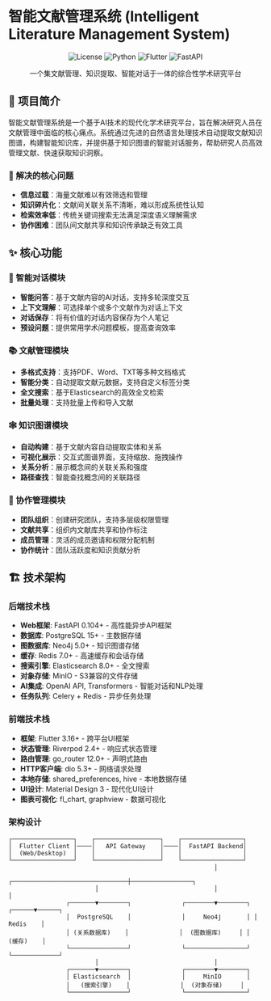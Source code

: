 # 智能文献管理系统 (Intelligent Literature Management System)

<div align="center">

![License](https://img.shields.io/badge/license-MIT-blue.svg)
![Python](https://img.shields.io/badge/python-3.11+-blue.svg)
![Flutter](https://img.shields.io/badge/flutter-3.16+-blue.svg)
![FastAPI](https://img.shields.io/badge/FastAPI-0.104+-green.svg)

一个集文献管理、知识提取、智能对话于一体的综合性学术研究平台

</div>

## 📖 项目简介

智能文献管理系统是一个基于AI技术的现代化学术研究平台，旨在解决研究人员在文献管理中面临的核心痛点。系统通过先进的自然语言处理技术自动提取文献知识图谱，构建智能知识库，并提供基于知识图谱的智能对话服务，帮助研究人员高效管理文献、快速获取知识洞察。

### 🎯 解决的核心问题

- **信息过载**：海量文献难以有效筛选和管理
- **知识碎片化**：文献间关联关系不清晰，难以形成系统性认知
- **检索效率低**：传统关键词搜索无法满足深度语义理解需求
- **协作困难**：团队间文献共享和知识传承缺乏有效工具

## ✨ 核心功能

### 🤖 智能对话模块
- **智能问答**：基于文献内容的AI对话，支持多轮深度交互
- **上下文理解**：可选择单个或多个文献作为对话上下文
- **对话保存**：将有价值的对话内容保存为个人笔记
- **预设问题**：提供常用学术问题模板，提高查询效率

### 📚 文献管理模块
- **多格式支持**：支持PDF、Word、TXT等多种文档格式
- **智能分类**：自动提取文献元数据，支持自定义标签分类
- **全文搜索**：基于Elasticsearch的高效全文检索
- **批量处理**：支持批量上传和导入文献

### 🕸️ 知识图谱模块
- **自动构建**：基于文献内容自动提取实体和关系
- **可视化展示**：交互式图谱界面，支持缩放、拖拽操作
- **关系分析**：展示概念间的关联关系和强度
- **路径查找**：智能查找概念间的关联路径

### 👥 协作管理模块
- **团队组织**：创建研究团队，支持多层级权限管理
- **文献共享**：组织内文献库共享和协作标注
- **成员管理**：灵活的成员邀请和权限分配机制
- **协作统计**：团队活跃度和知识贡献分析

## 🏗️ 技术架构

### 后端技术栈
- **Web框架**: FastAPI 0.104+ - 高性能异步API框架
- **数据库**: PostgreSQL 15+ - 主数据存储
- **图数据库**: Neo4j 5.0+ - 知识图谱存储
- **缓存**: Redis 7.0+ - 高速缓存和会话存储
- **搜索引擎**: Elasticsearch 8.0+ - 全文搜索
- **对象存储**: MinIO - S3兼容的文件存储
- **AI集成**: OpenAI API, Transformers - 智能对话和NLP处理
- **任务队列**: Celery + Redis - 异步任务处理

### 前端技术栈
- **框架**: Flutter 3.16+ - 跨平台UI框架
- **状态管理**: Riverpod 2.4+ - 响应式状态管理
- **路由管理**: go_router 12.0+ - 声明式路由
- **HTTP客户端**: dio 5.3+ - 网络请求处理
- **本地存储**: shared_preferences, hive - 本地数据存储
- **UI设计**: Material Design 3 - 现代化UI设计
- **图表可视化**: fl_chart, graphview - 数据可视化

### 架构设计
```
┌─────────────────┐    ┌──────────────────┐    ┌─────────────────┐
│  Flutter Client │────│   API Gateway    │────│  FastAPI Backend│
│  (Web/Desktop)  │    │                  │    │                 │
└─────────────────┘    └──────────────────┘    └─────────────────┘
                                                         │
                        ┌────────────────────────────────┼─────────────────┐
                        │                                │                 │
                ┌───────▼────────┐              ┌────────▼────────┐ ┌──────▼──────┐
                │  PostgreSQL    │              │     Neo4j       │ │    Redis    │
                │ (关系数据库)    │              │  (图数据库)     │ │   (缓存)    │
                └────────────────┘              └─────────────────┘ └─────────────┘
                        │                                │
                ┌───────▼────────┐              ┌────────▼────────┐
                │ Elasticsearch  │              │     MinIO       │
                │   (搜索引擎)    │              │  (对象存储)     │
                └────────────────┘              └─────────────────┘
```